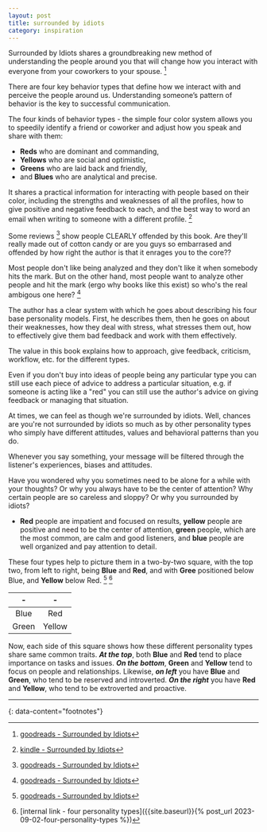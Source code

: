 ```yaml
---
layout: post
title: surrounded by idiots
category: inspiration
---
```


Surrounded by Idiots shares a groundbreaking new method of understanding the people around you that will change how you interact with everyone from your coworkers to your spouse. [^1]

There are four key behavior types that define how we interact with and perceive the people around us. Understanding someone’s pattern of behavior is the key to successful communication.

The four kinds of behavior types - the simple four color system allows you to speedily identify a friend or coworker and adjust how you speak and share with them:
- __Reds__ who are dominant and commanding,
- __Yellows__ who are social and optimistic,
- __Greens__ who are laid back and friendly,
- and __Blues__ who are analytical and precise.

It shares a practical information for interacting with people based on their color, including the strengths and weaknesses of all the profiles, how to give positive and negative feedback to each, and the best way to word an email when writing to someone with a different profile. [^2]

Some reviews [^1] show people CLEARLY offended by this book. Are they'll really made out of cotton candy or are you guys so embarrased and offended by how right the author is that it enrages you to the core??

Most people don't like being analyzed and they don't like it when somebody hits the mark. But on the other hand, most people want to analyze other people and hit the mark (ergo why books like this exist) so who's the real ambigous one here? [^1]

The author has a clear system with which he goes about describing his four base personality models. First, he describes them, then he goes on about their weaknesses, how they deal with stress, what stresses them out, how to effectively give them bad feedback and work with them effectively.

The value in this book explains how to approach, give feedback, criticism, workflow, etc. for the different types.

Even if you don't buy into ideas of people being any particular type you can still use each piece of advice to address a particular situation, e.g. if someone is acting like a "red" you can still use the author's advice on giving feedback or managing that situation.

At times, we can feel as though we're surrounded by idiots. Well, chances are you're not surrounded by idiots so much as by other personality types who simply have different attitudes, values and behavioral patterns than you do.

Whenever you say something, your message will be filtered through the listener's experiences, biases and attitudes.

Have you wondered why you sometimes need to be alone for a while with your thoughts? Or why you always have to be the center of attention? Why certain people are so careless and sloppy? Or why you surrounded by idiots?
- __Red__ people are impatient and focused on results, __yellow__ people are positive and need to be the center of attention, __green__ people, which are the most common, are calm and good listeners, and __blue__ people are well organized and pay attention to detail.

These four types help to picture them in a two-by-two square, with the top two, from left to right, being __Blue__ and __Red__, and with __Gree__ positioned below Blue, and __Yellow__ below Red. [^1] [^3]

| - | - |
| :---: | :---: |
| Blue | Red |
| Green | Yellow |

Now, each side of this square shows how these different personality types share same common traits. __*At the top*__, both __Blue__ and __Red__ tend to place importance on tasks and issues. __*On the bottom*__, __Green__ and __Yellow__ tend to focus on people and relationships. Likewise, __*on left*__ you have __Blue__ and __Green__, who tend to be reserved and introverted. __*On the right*__ you have __Red__ and __Yellow__, who tend to be extroverted and proactive.

---
{: data-content="footnotes"}

[^1]: [goodreads - Surrounded by Idiots](https://www.goodreads.com/book/show/39101777-surrounded-by-idiots)
[^2]: [kindle - Surrounded by Idiots](https://www.amazon.com/Surrounded-Idiots-Behavior-Effectively-Communicate/dp/1250179947)
[^3]: [internal link - four personality types]({{site.baseurl}}{% post_url 2023-09-02-four-personality-types %})
